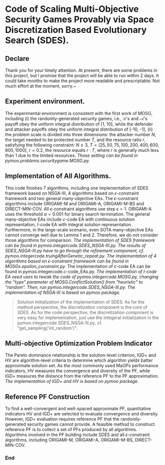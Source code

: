 # Code of Scaling Multi-Objective Security Games Provably via Space Discretization Based Evolutionary Search (SDES).

## Declare
Thank you for your timely attention. At present, there are some problems in this project, but I promise that the project will be able to run within 2 days. It could take months to make the project more readable and prescriptable. Not much effort at the moment, sorry.~

## Experiment environment.
The experimental environment is consistent with the first work of MOSG, including (i) the randomly-generated security games, i.e., $\mathcal{D}$'s and $\mathcal{A}$'s payoff obey the uniform integral distribution of [1, 10], while the defender and attacker payoffs obey the uniform integral distribution of [-10, -1], (ii) the problem scale is divided into three dimensions: the attacker number $N$, the target needed to be protected number $T$, and the resource ratio $r$, satisfying the following constraint: $N\geq3$, $T=[25, 50, 75, 100, 200, 400, 600, 800, 1000]$, $r=0.2$, the resource equals $r\cdot T$, 
where $r$ is generally much less than 1 due to the limited resources.
*Those setting can be found in pymoo.problems.securitygame.MOSG.py.*

## Implementation of All Algorithms.
This code finishes 7 algorithms, including one implementation of SDES framework based on NSGA-III, 4 algorithms based on $\epsilon$-constraint framework and two general many-objective EAs.
The $\epsilon$-constraint algorithms include ORIGAMI-M and ORIGAMI-A, ORIGAMI-M-BS and DIRECT-MIN-COV. All $\epsilon$-constraint algorithms use step $\epsilon=1$. ORIGAMI-A uses the threshold $\alpha=0.001$ for binary search termination. 
The general many-objective EAs include $c$-code EA with continuous solution representation, $I$-code EA with integral solution representation. Furthermore, in the large-scale scenario, even SOTA many-objective EAs cannot converge well due to Lemma 1 and 2. Therefore, we do not consider those algorithms for comparison.
*The implementation of SDES framework can be found in pymoo.integercode.SDES_NSGA-III.py. The results of SDES_NSGA-III.py have to go through the refinement component, cf. pymoo.integercode.truingAfterGenetic_repeat.py.*
*The implementation of 4 algorithms based on $\epsilon$-constraint framework can be found in MOSGs.epsilon_constraint.py.*
The implementation of $c$-code EA can be found in pymoo.integercode.c-code_EAs.py.
*The implementation of $I$-code EA need uses to tweak the code of pymoo.integercode.MOSG.py, changing the "type" parameter of MOSG.ConflictSolution() from "heuristic" to "random". Then, run pymoo.integercode.SDES_NSGA-III.py.*
*The implementation of NSGA-III is based on pymoo package.*

> Solution Initialization of the implementation of SDES.
As for the method perspective, the discretization component is the core of SDES.  As for the code perspective, the discretization component is very easy for implementation, just use the integeral initialization in the pymoo.integercode.SDES_NSGA-III.py, cf. "get_sampling('int_random')".

## Multi-objective Optimization Problem Indicator
The Pareto dominance relationship is the solution-level criterion, IGD+ and HV are algorithm-level criteria to determine which algorithm yields batter approximate solution set. As the most commonly used MaOPs performance indicators, HV measures the convergence and diversity of the PF, while IGD+ measures the distance from the reference PF to the PF approximation. 
*The implementation of IGD+ and HV is based on pymoo package.*

## Reference PF Construction
To find a well-convergent and well-spaced approximate PF, quantitative indicators HV and IGD+ are selected to evaluate convergence and diversity. However, IGD+ evaluation requires reference PF that the randomly-generated security games cannot provide. A feasible method to construct reference PF is to collect a set of PFs produced by all algorithms. Algorithms involved in the PF building include SDES and all $\epsilon$-constraint algorithms, including ORIGAMI-M, ORIGAMI-A, ORIGAMI-M-BS, DIRECT-MIN-COV.

### End
